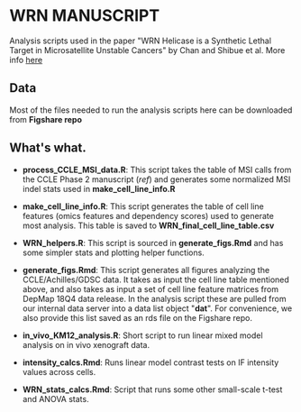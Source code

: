 # WRN MANUSCRIPT

Analysis scripts used in the paper "WRN Helicase is a Synthetic Lethal Target in Microsatellite Unstable Cancers" by Chan and Shibue et al. More info [here](https://depmap.org/WRN/)

## Data

Most of the files needed to run the analysis scripts here can be downloaded from **Figshare repo**

## What's what.

* **process_CCLE_MSI_data.R**: This script takes the table of MSI calls from the CCLE Phase 2 manuscript (*ref*) and generates some normalized MSI indel stats used in **make_cell_line_info.R**

* **make_cell_line_info.R**: This script generates the table of cell line features (omics features and dependency scores) used to generate most analysis. This table is saved to **WRN_final_cell_line_table.csv**

* **WRN_helpers.R**: This script is sourced in **generate_figs.Rmd** and has some simpler stats and plotting helper functions.

* **generate_figs.Rmd**: This script generates all figures analyzing the CCLE/Achilles/GDSC data. It takes as input the cell line table mentioned above, and also takes as input a set of cell line feature matrices from DepMap 18Q4 data release. In the analysis script these are pulled from our internal data server into a data list object "**dat**". For convenience, we also provide this list saved as an rds file on the Figshare repo.

* **in_vivo_KM12_analysis.R**: Short script to run linear mixed model analysis on in vivo xenograft data.

* **intensity_calcs.Rmd**: Runs linear model contrast tests on IF intensity values across cells.

* **WRN_stats_calcs.Rmd**: Script that runs some other small-scale t-test and ANOVA stats.